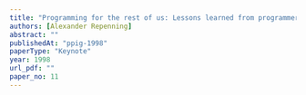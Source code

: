 ```yaml
---
title: "Programming for the rest of us: Lessons learned from programmers who do not want to be programmers"
authors: [Alexander Repenning]
abstract: ""
publishedAt: "ppig-1998"
paperType: "Keynote"
year: 1998
url_pdf: ""
paper_no: 11
---
```

